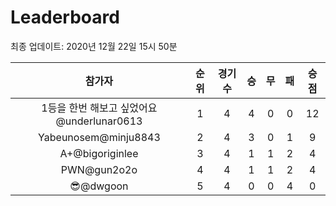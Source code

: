 # Leaderboard
최종 업데이트: 2020년 12월 22일 15시 50분




| 참가자 | 순위 | 경기수 | 승 | 무 | 패 | 승점 |
|:---:|:---:|:---:|:---:|:---:|:---:|:---:|
| 1등을 한번 해보고 싶었어요@underlunar0613 | 1 | 4 | 4 | 0 | 0 | 12 |
| Yabeunosem@minju8843 | 2 | 4 | 3 | 0 | 1 | 9 |
| A+@bigoriginlee | 3 | 4 | 1 | 1 | 2 | 4 |
| PWN@gun2o2o | 4 | 4 | 1 | 1 | 2 | 4 |
| 😎@dwgoon | 5 | 4 | 0 | 0 | 4 | 0 |